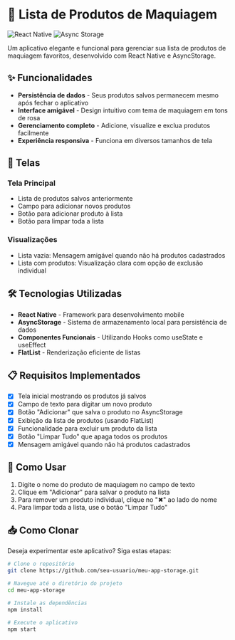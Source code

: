 # 💄 Lista de Produtos de Maquiagem

![React Native](https://img.shields.io/badge/React_Native-20232A?style=for-the-badge&logo=react&logoColor=61DAFB)
![Async Storage](https://img.shields.io/badge/AsyncStorage-3178C6?style=for-the-badge&logo=react&logoColor=white)

Um aplicativo elegante e funcional para gerenciar sua lista de produtos de maquiagem favoritos, desenvolvido com React Native e AsyncStorage.

## ✨ Funcionalidades

- **Persistência de dados** - Seus produtos salvos permanecem mesmo após fechar o aplicativo
- **Interface amigável** - Design intuitivo com tema de maquiagem em tons de rosa
- **Gerenciamento completo** - Adicione, visualize e exclua produtos facilmente
- **Experiência responsiva** - Funciona em diversos tamanhos de tela

## 📱 Telas

### Tela Principal
- Lista de produtos salvos anteriormente
- Campo para adicionar novos produtos
- Botão para adicionar produto à lista
- Botão para limpar toda a lista

### Visualizações
- Lista vazia: Mensagem amigável quando não há produtos cadastrados
- Lista com produtos: Visualização clara com opção de exclusão individual

## 🛠️ Tecnologias Utilizadas

- **React Native** - Framework para desenvolvimento mobile
- **AsyncStorage** - Sistema de armazenamento local para persistência de dados
- **Componentes Funcionais** - Utilizando Hooks como useState e useEffect
- **FlatList** - Renderização eficiente de listas

## 📋 Requisitos Implementados

- [x] Tela inicial mostrando os produtos já salvos
- [x] Campo de texto para digitar um novo produto
- [x] Botão "Adicionar" que salva o produto no AsyncStorage
- [x] Exibição da lista de produtos (usando FlatList)
- [x] Funcionalidade para excluir um produto da lista
- [x] Botão "Limpar Tudo" que apaga todos os produtos
- [x] Mensagem amigável quando não há produtos cadastrados

## 🚀 Como Usar

1. Digite o nome do produto de maquiagem no campo de texto
2. Clique em "Adicionar" para salvar o produto na lista
3. Para remover um produto individual, clique no "✖" ao lado do nome
4. Para limpar toda a lista, use o botão "Limpar Tudo"

## 📥 Como Clonar

Deseja experimentar este aplicativo? Siga estas etapas:

```bash
# Clone o repositório
git clone https://github.com/seu-usuario/meu-app-storage.git

# Navegue até o diretório do projeto
cd meu-app-storage

# Instale as dependências
npm install

# Execute o aplicativo
npm start